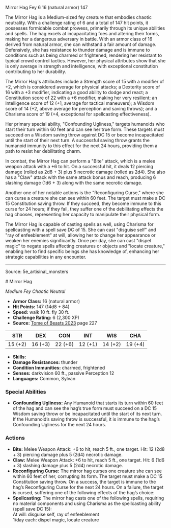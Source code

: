 <MonsterName/>Mirror Hag</MonsterName>
<CreatureType/>Fey</CreatureType>
<CR/>6</CR>
<AC/>16 (natural armor)</AC>
<HP/>147</HP>
<summary>The Mirror Hag is a Medium-sized fey creature that embodies chaotic neutrality. With a challenge rating of 6 and a total of 147 hit points, it possesses formidable combat prowess, primarily through its unique abilities and spells. The hag excels at incapacitating foes and altering their forms, making her a dangerous adversary in battle. With an armor class of 16 derived from natural armor, she can withstand a fair amount of damage. Defensively, she has resistance to thunder damage and is immune to conditions such as being charmed or frightened, rendering her resistant to typical crowd control tactics. However, her physical attributes show that she is only average in strength and intelligence, with exceptional constitution contributing to her durability.</summary>

<detail>

The Mirror Hag's attributes include a Strength score of 15 with a modifier of +2, which is considered average for physical attacks; a Dexterity score of 16 with a +3 modifier, indicating a good ability to dodge and react; a Constitution score of 22 with a +6 modifier, making her very resilient; an Intelligence score of 12 (+1, average for tactical maneuvers); a Wisdom score of 14 (+2, above average for perception and saving throws); and a Charisma score of 19 (+4, exceptional for spellcasting effectiveness). 

Her primary special ability, "Confounding Ugliness," targets humanoids who start their turn within 60 feet and can see her true form. These targets must succeed on a Wisdom saving throw against DC 15 or become incapacitated until the start of their next turn. A successful saving throw grants the humanoid immunity to this effect for the next 24 hours, providing them a path to resist her debilitating charm.

In combat, the Mirror Hag can perform a "Bite" attack, which is a melee weapon attack with a +6 to hit. On a successful hit, it deals 12 piercing damage (rolled as 2d8 + 3) plus 5 necrotic damage (rolled as 2d4). She also has a "Claw" attack with the same attack bonus and reach, producing 6 slashing damage (1d6 + 3) along with the same necrotic damage.

Another one of her notable actions is the "Reconfiguring Curse," where she can curse a creature she can see within 60 feet. The target must make a DC 15 Constitution saving throw. If they succeed, they become immune to this curse for 24 hours; if they fail, they suffer one of the debilitating effects the hag chooses, representing her capacity to manipulate their physical form.

The Mirror Hag is capable of casting spells as well, using Charisma for spellcasting with a spell save DC of 15. She can cast "disguise self" and "ray of enfeeblement" at will, allowing her to change her appearance or weaken her enemies significantly. Once per day, she can cast "dispel magic" to negate spells affecting creatures or objects and "locate creature," enabling her to find specific beings she has knowledge of, enhancing her strategic capabilities in any encounter.</detail>



---

Source: 5e_artisinal_monsters

<statblock>
# Mirror Hag

*Medium* *Fey* *Chaotic Neutral*

- **Armor Class:** 16 (natural armor)
- **Hit Points:** 147 (14d8 + 84)
- **Speed:** walk 10 ft. fly 30 ft.
- **Challenge Rating:** 6 (2,300 XP)
- **Source:** [Tome of Beasts 2023](https://koboldpress.com/kpstore/product/tome-of-beasts-1-2023-edition/) page 227

| STR | DEX | CON | INT | WIS | CHA |
| --- | --- | --- | --- | --- | --- |
| 15 (+2) | 16 (+3) | 22 (+6) | 12 (+1) | 14 (+2) | 19 (+4) |

- **Skills:** 
- **Damage Resistances:** thunder
- **Condition Immunities:** charmed, frightened
- **Senses:** darkvision 60 ft., passive Perception 12
- **Languages:** Common, Sylvan

### Special Abilities

- **Confounding Ugliness:** Any Humanoid that starts its turn within 60 feet of the hag and can see the hag’s true form must succeed on a DC 15 Wisdom saving throw or be incapacitated until the start of its next turn. If the Humanoid’s saving throw is successful, it is immune to the hag’s Confounding Ugliness for the next 24 hours.

### Actions

- **Bite:** Melee Weapon Attack: +6 to hit, reach 5 ft., one target. Hit: 12 (2d8 + 3) piercing damage plus 5 (2d4) necrotic damage.
- **Claw:** Melee Weapon Attack: +6 to hit, reach 5 ft., one target. Hit: 6 (1d6 + 3) slashing damage plus 5 (2d4) necrotic damage.
- **Reconfiguring Curse:** The mirror hag curses one creature she can see within 60 feet of her, corrupting its form. The target must make a DC 15 Constitution saving throw. On a success, the target is immune to the hag’s Reconfiguring Curse for the next 24 hours. On a failure, the target is cursed, suffering one of the following effects of the hag’s choice:
- **Spellcasting:** The mirror hag casts one of the following spells, requiring no material components and using Charisma as the spellcasting ability (spell save DC 15):<br>At will: disguise self, ray of enfeeblement<br>1/day each: dispel magic, locate creature
</statblock>


